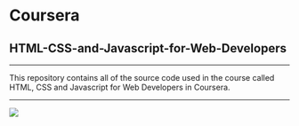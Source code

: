 <h1>Coursera</h1>
<h2>HTML-CSS-and-Javascript-for-Web-Developers</h2>
<hr>
<p>This repository contains all of the source code used in the course called HTML, CSS and Javascript for Web Developers in Coursera.</p>
<hr>
<img src="https://www.coursera.org/account/accomplishments/certificate/QL47B6G4XX4N">
